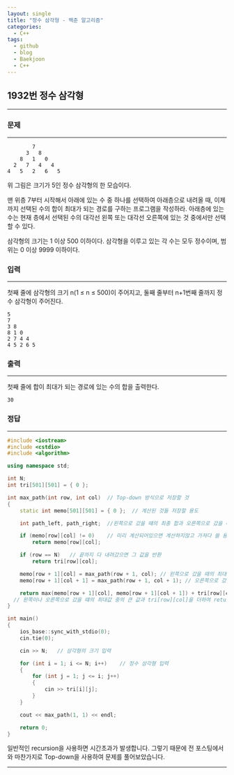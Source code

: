 ```yaml
---
layout: single
title: "정수 삼각형 - 백준 알고리즘"
categories:
  - C++
tags:
  - github
  - blog
  - Baekjoon
  - C++
---
```

## 1932번 **정수 삼각형**
---

### 문제
---
```
        7
      3   8
    8   1   0
  2   7   4   4
4   5   2   6   5
```
위 그림은 크기가 5인 정수 삼각형의 한 모습이다.

맨 위층 7부터 시작해서 아래에 있는 수 중 하나를 선택하여 아래층으로 내려올 때, 이제까지 선택된 수의 합이 최대가 되는 경로를 구하는 프로그램을 작성하라. 아래층에 있는 수는 현재 층에서 선택된 수의 대각선 왼쪽 또는 대각선 오른쪽에 있는 것 중에서만 선택할 수 있다.

삼각형의 크기는 1 이상 500 이하이다. 삼각형을 이루고 있는 각 수는 모두 정수이며, 범위는 0 이상 9999 이하이다.  

### 입력
---
첫째 줄에 삼각형의 크기 n(1 ≤ n ≤ 500)이 주어지고, 둘째 줄부터 n+1번째 줄까지 정수 삼각형이 주어진다.   
```
5
7
3 8
8 1 0
2 7 4 4
4 5 2 6 5
```

### 출력
---
첫째 줄에 합이 최대가 되는 경로에 있는 수의 합을 출력한다.  
```
30
```

### 정답
---
```c++
#include <iostream>
#include <cstdio>
#include <algorithm>

using namespace std;

int N;
int tri[501][501] = { 0 };

int max_path(int row, int col)	// Top-down 방식으로 저장할 것
{
	static int memo[501][501] = { 0 };	// 계산된 것들 저장할 용도

	int path_left, path_right;	//왼쪽으로 갔을 떄의 최종 합과 오른쪽으로 갔을 때의 최종 합 저장 용도

	if (memo[row][col] != 0)	// 미리 계산되어있으면 계산하지않고 가져다 쓸 용도
		return memo[row][col];

	if (row == N)	// 끝까지 다 내려갔으면 그 값을 반환
		return tri[row][col];

	memo[row + 1][col] = max_path(row + 1, col); // 왼쪽으로 갔을 때의 최대값을 memo에 저장
	memo[row + 1][col + 1] = max_path(row + 1, col + 1); // 오른쪽으로 갔을 때의 최대값을 memo에 저장

	return max(memo[row + 1][col], memo[row + 1][col + 1]) + tri[row][col];
  // 왼쪽이나 오른쪽으로 갔을 떄의 최대값 중의 큰 값과 tri[row][col]을 더하여 return 
}

int main()
{
	ios_base::sync_with_stdio(0);
	cin.tie(0);

	cin >> N;	// 삼각형의 크기 입력

	for (int i = 1; i <= N; i++)	// 정수 삼각형 입력
	{
		for (int j = 1; j <= i; j++)
		{
			cin >> tri[i][j];
		}
	}

	cout << max_path(1, 1) << endl;

	return 0;
}
```
일반적인 recursion을 사용하면 시간초과가 발생합니다. 그렇기 때문에 전 포스팅에서와 마찬가지로 Top-down을 사용하여 문제를 풀어보았습니다.

---
